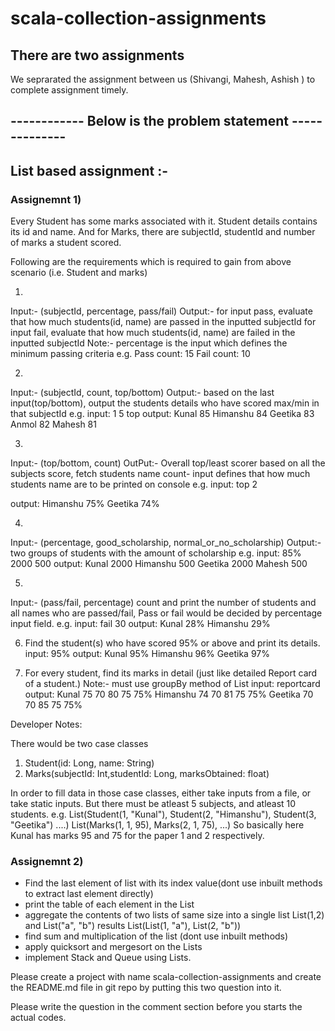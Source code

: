# scala-collection-assignments
## There are two assignments 
We seprarated the assignment between us (Shivangi, Mahesh, Ashish ) to complete assignment timely.
## ------------ Below is the problem statement --------------

## List based assignment  :-
### Assignemnt 1)
Every Student has some marks associated with it. Student details contains its id and name.
And for Marks, there are subjectId, studentId and number of marks a student scored.

Following are the requirements which is required to gain from above scenario (i.e. Student and marks)

1)
Input:- (subjectId, percentage, pass/fail)
Output:- for input pass, evaluate that how much students(id, name) are passed in the inputted subjectId
	for input fail, evaluate that how much students(id, name) are failed in the inputted subjectId
Note:- percentage is the input which defines the minimum passing criteria
e.g. 
Pass count: 15
Fail count: 10

2)
Input:- (subjectId, count, top/bottom)
Output:- based on the last input(top/bottom), output the students details who have scored max/min in that subjectId
e.g. 
input: 1 5 top
output: 
Kunal 85
Himanshu 84
Geetika 83
Anmol 82
Mahesh 81

3)
Input:-
(top/bottom, count)
OutPut:-
Overall top/least scorer based on all the subjects score, fetch students name
count- input defines that how much students name are to be printed on console
e.g.
input: top 2

output:
Himanshu 75%
Geetika 74%


4)
Input:-
(percentage, good_scholarship, normal_or_no_scholarship)
Output:- two groups of students with the amount of scholarship
e.g.
input: 85% 2000 500
output: 
Kunal 2000
Himanshu 500
Geetika 2000
Mahesh 500

5)
Input:-
(pass/fail, percentage)
count and print the number of students and all names who are passed/fail,
Pass or fail would be decided by percentage input field.
e.g.
input: fail 30
output: 
Kunal 28%
Himanshu 29%

6) Find the student(s) who have scored 95% or above and print its details.
input: 95%
output:
Kunal 95%
Himanshu 96%
Geetika 97%

7) For every student, find its marks in detail (just like detailed Report card of a student.)
Note:- must use groupBy method of List
input: reportcard
output:
Kunal 75 70 80 75 75%
Himanshu 74 70 81 75 75%
Geetika 70 70 85 75 75%


Developer Notes:

There would be two case classes
1) Student(id: Long, name: String)
2) Marks(subjectId: Int,studentId: Long, marksObtained: float)

In order to fill data in those case classes, either take inputs from a file, or take static inputs. But there must be atleast 5 subjects, and atleast 10 students.
e.g. List(Student(1, "Kunal"), Student(2, "Himanshu"), Student(3, "Geetika") ....)
List(Marks(1, 1, 95), Marks(2, 1, 75), ...)
So basically here Kunal has marks 95 and 75 for the paper 1 and 2 respectively.

### Assignemnt 2)

- Find the last element of list with its index value(dont use inbuilt methods to extract last element directly)
- print the table of each element in the List
- aggregate the contents of two lists of same size into a single list
	List(1,2) and List("a", "b") results List(List(1, "a"), List(2, "b"))
- find sum and multiplication of the list (dont use inbuilt methods)
- apply quicksort and mergesort on the Lists
- implement Stack and Queue using Lists.

Please create a project with name scala-collection-assignments and create the README.md file in git repo by putting this two question into it.

Please write the question in the comment section before you starts the actual codes.
